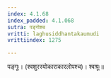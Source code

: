 ```yaml
---
index: 4.1.68
index_padded: 4.1.068
sutra: पङ्गोश्च
vritti: laghusiddhantakaumudi
vrittiindex: 1275

---
```

पङ्गूः। (श्वशुरस्योकाराकारलोपश्च)। श्वश्रूः॥